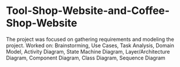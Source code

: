 # Tool-Shop-Website-and-Coffee-Shop-Website
The project was focused on gathering requirements and modeling the project. 
Worked on: Brainstorming, Use Cases, Task Analysis, Domain Model, Activity Diagram, State Machine Diagram, Layer/Architecture Diagram, Component Diagram, Class Diagram, Sequence Diagram
